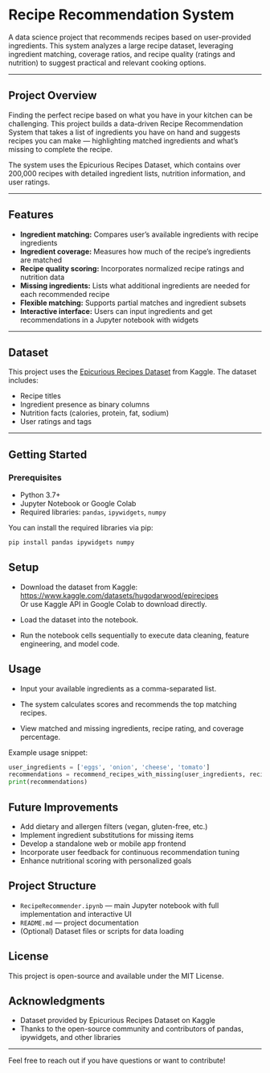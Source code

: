 # Recipe Recommendation System

A data science project that recommends recipes based on user-provided ingredients. This system analyzes a large recipe dataset, leveraging ingredient matching, coverage ratios, and recipe quality (ratings and nutrition) to suggest practical and relevant cooking options.

---

## Project Overview

Finding the perfect recipe based on what you have in your kitchen can be challenging. This project builds a data-driven Recipe Recommendation System that takes a list of ingredients you have on hand and suggests recipes you can make — highlighting matched ingredients and what’s missing to complete the recipe.

The system uses the Epicurious Recipes Dataset, which contains over 200,000 recipes with detailed ingredient lists, nutrition information, and user ratings.

---

## Features

- **Ingredient matching:** Compares user’s available ingredients with recipe ingredients  
- **Ingredient coverage:** Measures how much of the recipe’s ingredients are matched  
- **Recipe quality scoring:** Incorporates normalized recipe ratings and nutrition data  
- **Missing ingredients:** Lists what additional ingredients are needed for each recommended recipe  
- **Flexible matching:** Supports partial matches and ingredient subsets  
- **Interactive interface:** Users can input ingredients and get recommendations in a Jupyter notebook with widgets  

---

## Dataset

This project uses the [Epicurious Recipes Dataset](https://www.kaggle.com/datasets/hugodarwood/epirecipes) from Kaggle. The dataset includes:  

- Recipe titles  
- Ingredient presence as binary columns  
- Nutrition facts (calories, protein, fat, sodium)  
- User ratings and tags  

---

## Getting Started

### Prerequisites

- Python 3.7+  
- Jupyter Notebook or Google Colab  
- Required libraries: `pandas`, `ipywidgets`, `numpy`  

You can install the required libraries via pip:

```bash
pip install pandas ipywidgets numpy
``` 
## Setup

- Download the dataset from Kaggle:  
  https://www.kaggle.com/datasets/hugodarwood/epirecipes  
  Or use Kaggle API in Google Colab to download directly.

- Load the dataset into the notebook.

- Run the notebook cells sequentially to execute data cleaning, feature engineering, and model code.

## Usage

- Input your available ingredients as a comma-separated list.

- The system calculates scores and recommends the top matching recipes.

- View matched and missing ingredients, recipe rating, and coverage percentage.

Example usage snippet:

```python
user_ingredients = ['eggs', 'onion', 'cheese', 'tomato']
recommendations = recommend_recipes_with_missing(user_ingredients, recipes)
print(recommendations)
```
## Future Improvements

- Add dietary and allergen filters (vegan, gluten-free, etc.)
- Implement ingredient substitutions for missing items
- Develop a standalone web or mobile app frontend
- Incorporate user feedback for continuous recommendation tuning
- Enhance nutritional scoring with personalized goals

## Project Structure

- `RecipeRecommender.ipynb` — main Jupyter notebook with full implementation and interactive UI
- `README.md` — project documentation
- (Optional) Dataset files or scripts for data loading

## License

This project is open-source and available under the MIT License.

## Acknowledgments

- Dataset provided by Epicurious Recipes Dataset on Kaggle  
- Thanks to the open-source community and contributors of pandas, ipywidgets, and other libraries

---

Feel free to reach out if you have questions or want to contribute!
